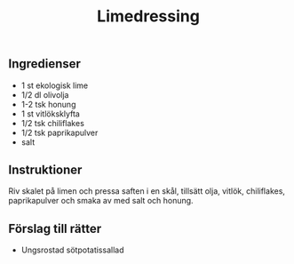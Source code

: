 ﻿---
title: Limedressing
slug: limedressing
tags: [Basrecept, Tillbehör]
---

## Ingredienser

* 1 st ekologisk lime
* 1/2 dl olivolja
* 1-2 tsk honung
* 1 st vitlöksklyfta
* 1/2 tsk chiliflakes
* 1/2 tsk paprikapulver
* salt

## Instruktioner

Riv skalet på limen och pressa saften i en skål, tillsätt olja, vitlök, chiliflakes, paprikapulver och smaka av med salt och honung.

## Förslag till rätter

* Ungsrostad sötpotatissallad

